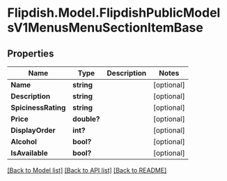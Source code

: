 # Flipdish.Model.FlipdishPublicModelsV1MenusMenuSectionItemBase
## Properties

Name | Type | Description | Notes
------------ | ------------- | ------------- | -------------
**Name** | **string** |  | [optional] 
**Description** | **string** |  | [optional] 
**SpicinessRating** | **string** |  | [optional] 
**Price** | **double?** |  | [optional] 
**DisplayOrder** | **int?** |  | [optional] 
**Alcohol** | **bool?** |  | [optional] 
**IsAvailable** | **bool?** |  | [optional] 

[[Back to Model list]](../README.md#documentation-for-models) [[Back to API list]](../README.md#documentation-for-api-endpoints) [[Back to README]](../README.md)

